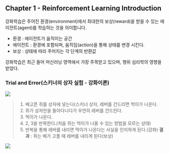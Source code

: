 ## Chapter 1 - Reinforcement Learning Introduction

강화학습은 주어진 환경(environment)에서 최대한의 보상(reward)을 받을 수 있는 에이전트(agent)를 학습하는 것을 의미합니다.

- 환경 : 에이전트가 움직이는 공간
- 에이전트 : 환경에 포함되며, 움직임(action)을 통해 상태를 변경 시킨다.
- 보상 : 상태에 따라 주어지는 각 단계의 반환값

강화학습은 최근 들어 머신러닝 영역에서 가장 주목받고 있으며, 행위 심리학의 영향을 받았다.

### Trial and Error(스키너의 상자 실험 - 강화이론)
![](https://mblogthumb-phinf.pstatic.net/MjAxNzAzMjBfMTAw/MDAxNDkwMDE5NDYzMjgy.-OAl7ifW-lAvVJjzu2cOHhkLHAdFNZKe1F05v32ubbcg.WvHcQi5YybBC4FI1b03JwTRmX2fprF7Zcvkg0DUcvzAg.JPEG.guten1234/%EC%8A%A4%ED%82%A4%EB%84%88%EC%83%81%EC%9E%90.jpg?type=w2)
>1. 배고픈 쥐를 상자에 넣는다(스키너 상자, 레버를 건드리면 먹이가 나온다.
>2. 쥐가 상자안을 돌아다니다가 우연히 레버를 건드린다.
>3. 먹이가 나온다.
>4. 2, 3을 반복한다.(처음 쥐는 먹이가 나올 수 있는 방법을 모르는 상태)
>5. 반복을 통해 레버를 내리면 먹이가 나온다는 사실을 인지하게 된다.(강화)
>**결과** : 쥐는 배가 고플 때 레버를 내리게 된다(보상)

![](http://www.incompleteideas.net/book/ebook/figtmp7.png)
